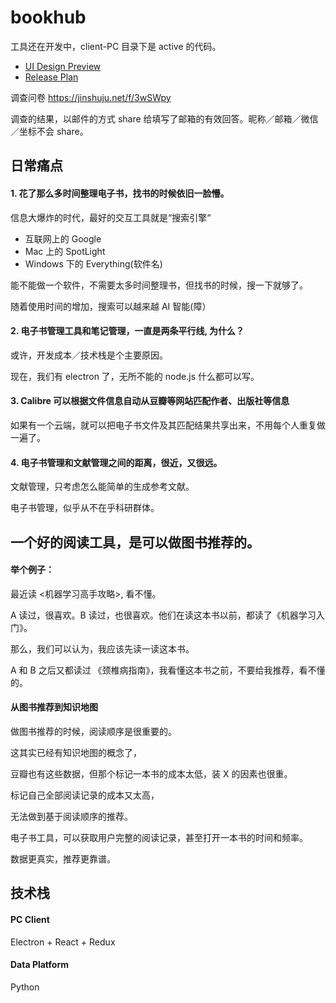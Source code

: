 bookhub
=======

工具还在开发中，client-PC 目录下是 active 的代码。

- [UI Design Preview](http://jackon.me/bookhub/)
- [Release Plan](doc/release-plan)

调查问卷 https://jinshuju.net/f/3wSWpy

调查的结果，以邮件的方式 share 给填写了邮箱的有效回答。昵称／邮箱／微信／坐标不会 share。

## 日常痛点

#### 1. 花了那么多时间整理电子书，找书的时候依旧一脸懵。

信息大爆炸的时代，最好的交互工具就是“搜索引擎“

- 互联网上的 Google
- Mac 上的 SpotLight
- Windows 下的 Everything(软件名)

能不能做一个软件，不需要太多时间整理书，但找书的时候，搜一下就够了。

随着使用时间的增加，搜索可以越来越 AI 智能(障）

#### 2. 电子书管理工具和笔记管理，一直是两条平行线, 为什么？

或许，开发成本／技术栈是个主要原因。

现在，我们有 electron 了，无所不能的 node.js 什么都可以写。

#### 3. Calibre 可以根据文件信息自动从豆瓣等网站匹配作者、出版社等信息

如果有一个云端，就可以把电子书文件及其匹配结果共享出来，不用每个人重复做一遍了。

#### 4. 电子书管理和文献管理之间的距离，很近，又很远。

文献管理，只考虑怎么能简单的生成参考文献。

电子书管理，似乎从不在乎科研群体。

## 一个好的阅读工具，是可以做图书推荐的。

#### 举个例子：

最近读 <机器学习高手攻略>, 看不懂。

A 读过，很喜欢。B 读过，也很喜欢。他们在读这本书以前，都读了《机器学习入门》。

那么，我们可以认为，我应该先读一读这本书。

A 和 B 之后又都读过 《颈椎病指南》，我看懂这本书之前，不要给我推荐，看不懂的。

#### 从图书推荐到知识地图

做图书推荐的时候，阅读顺序是很重要的。

这其实已经有知识地图的概念了，

豆瓣也有这些数据，但那个标记一本书的成本太低，装 X 的因素也很重。

标记自己全部阅读记录的成本又太高，

无法做到基于阅读顺序的推荐。

电子书工具，可以获取用户完整的阅读记录，甚至打开一本书的时间和频率。

数据更真实，推荐更靠谱。

## 技术栈

#### PC Client

Electron + React + Redux

#### Data Platform

Python
